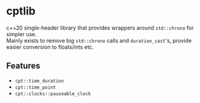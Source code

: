 # cptlib

c++20 single-header library that provides wrappers around `std::chrono` for simpler use.  
Mainly exists to remove big `std::chrono` calls and `duration_cast`'s, provide easier conversion to floats/ints etc.

## Features
- `cpt::time_duration`
- `cpt::time_point`
- `cpt::clocks::pauseable_clock`